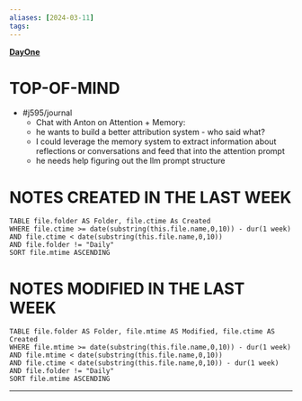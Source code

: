```yaml
---
aliases: [2024-03-11]
tags: 
---
```

**[DayOne](dayone://open?date=2024-03-11)**

# TOP-OF-MIND
- #j595/journal 
	- Chat with Anton on Attention + Memory: 
	- he wants to build a better attribution system - who said what?
	- I could leverage the memory system to extract information about reflections or conversations and feed that into the attention prompt
	- he needs help figuring out the llm prompt structure

# NOTES CREATED IN THE LAST WEEK
``` dataview
TABLE file.folder AS Folder, file.ctime As Created
WHERE file.ctime >= date(substring(this.file.name,0,10)) - dur(1 week) 
AND file.ctime < date(substring(this.file.name,0,10)) 
AND file.folder != "Daily"
SORT file.mtime ASCENDING
```

# NOTES MODIFIED IN THE LAST WEEK
``` dataview
TABLE file.folder AS Folder, file.mtime AS Modified, file.ctime AS Created
WHERE file.mtime >= date(substring(this.file.name,0,10)) - dur(1 week)
AND file.mtime < date(substring(this.file.name,0,10))
AND file.ctime < date(substring(this.file.name,0,10)) - dur(1 week)
AND file.folder != "Daily"
SORT file.mtime ASCENDING
```
---

